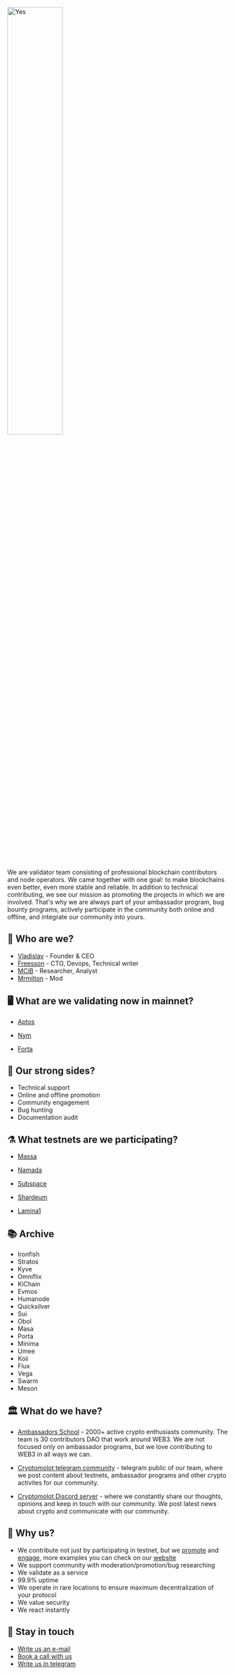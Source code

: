 <a href='https://hostingkartinok.com/show-image.php?id=a55ae0d9b3b1104ba73538f2541411b0' title='Cryptomolot Stake'><img style="width:50%" src='https://s1.hostingkartinok.com/uploads/images/2023/08/a55ae0d9b3b1104ba73538f2541411b0.png' alt='Yes'  /></a>

We are validator team consisting of professional blockchain contributors and node operators. We came together with one goal: to make blockchains even better, even more stable and reliable. In addition to technical contributing, we see our mission as promoting the projects in which we are involved. That's why we are always part of your ambassador program, bug bounty programs, actively participate in the community both online and offline, and integrate our community into yours. 

## :robot: Who are we? 

- [Vladislav](https://twitter.com/unlimitedmolot) - Founder & CEO
- [Freesson](https://github.com/Fr33sson) - CTO, Devops, Technical writer
- [MCiB](https://twitter.com/KirillKilin) - Researcher, Analyst
- [Mrmilton](https://twitter.com/miltoneth) - Mod

  
## :desktop_computer: What are we validating now in mainnet?
- [Aptos](https://explorer.aptoslabs.com/account/0x4ee1f2b7a1069a09b7d9c800928bfe851bc7649a0fb4e0d918554e0d445db4bc?network=mainnet)

- [Nym](https://explorer.nymtech.net/network-components/mixnode/981)

- [Forta](https://app.forta.network/nodePool/531/)

## :mechanical_arm: Our strong sides?

- Technical support
- Online and offline promotion
- Community engagement
- Bug hunting
- Documentation audit

## :alembic: What testnets are we participating?
- [Massa](https://massa.net/)
 
- [Namada](https://namada.net/)

- [Subspace](https://telemetry.subspace.network/#list/0x7f489750cfe91e17fc19b42a5acaba41d1975cedd3440075d4a4b4171ad0ac20)
- [Shardeum](https://explorer-sphinx.shardeum.org/account/35386883181997a7575ee834e9a4ad312b1524e44d6cd97b18060079302e2df4)
- [Lamina1](https://www.lamina1.com/)

## :books: Archive
- Ironfish
- Stratos
- Kyve
- Omniflix
- KiChain
- Evmos
- Humanode
- Quicksilver
- Sui
- Obol
- Masa
- Porta
- Minima
- Umee
- Koii
- Flux
- Vega
- Swarm
- Meson

## :classical_building: What do we have?
 
 - [Ambassadors School](https://ambassadors.school/partners_en) - 2000+ active crypto enthusiasts community. The team is 30 contributors DAO that work around WEB3. We are not focused only on ambassador programs, but we love contributing to WEB3 in all ways we can.

 - [Cryptomolot telegram community](https://t.me/molotcrypto) - telegram public of our team, where we post content about testnets, ambassador programs and other crypto activites for our community.

 - [Cryptomolot Discord server](https://discord.gg/UMFvDaAnjY) - where we constantly share our thoughts, opinions and keep in touch with our community. We post latest news about crypto and communicate with our community.

## :city_sunrise: Why us?

- We contribute not just by participating in testnet, but we [promote](https://ambassadors.school/home_en#portfolio) and [engage](https://twitter.com/search?q=%23aptosunites&src=typed_query&f=live), more examples you can check on our [website](https://ambassadors.school/home_en#portfolio)
- We support community with moderation/promotion/bug researching 
- We validate as a service
- 99.9% uptime
- We operate in rare locations to ensure maximum decentralization of your protocol
- We value security
- We react instantly
  
## :calling: Stay in touch
- <a href="mailto:unlimitedmolotnorilsk@gmail.com">Write us an e-mail</a>
- [Book a call with us](https://calendly.com/unlimitedmolot/30min)
- [Write us in telegram](https://t.me/Tommmymlt)

